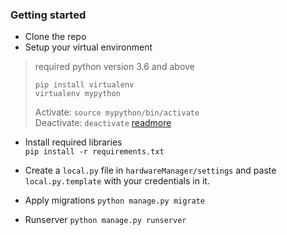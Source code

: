 ### Getting started

* Clone the repo
* Setup your virtual environment

>required python version 3.6 and above
>```shell script
>pip install virtualenv
>virtualenv mypython
>```
>Activate: ``` source mypython/bin/activate ``` <br>
>Deactivate: ``` deactivate ``` [readmore](https://virtualenv.readthedocs.io/en/latest/virtualenv/)
 
* Install required libraries <br>
```pip install -r requirements.txt```

* Create a ```local.py``` file in ```hardwareManager/settings``` and paste ```local.py.template``` with your credentials in it.
* Apply migrations ```python manage.py migrate```
* Runserver ```python manage.py runserver```